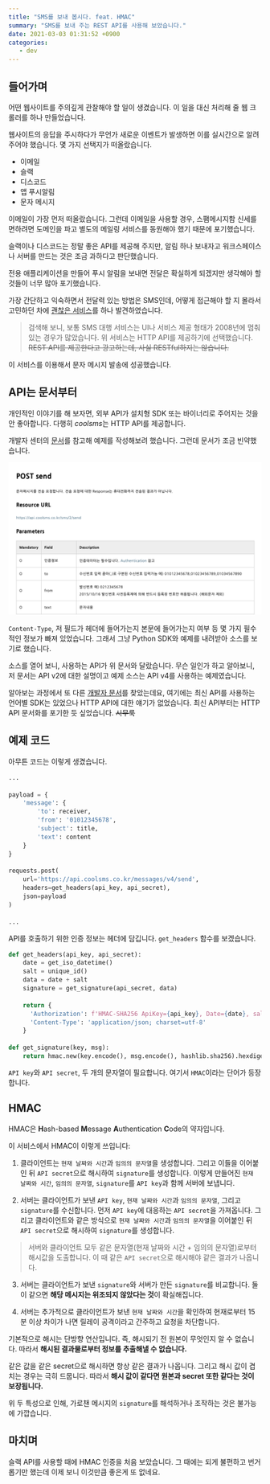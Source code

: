 ```yaml
---
title: "SMS를 보내 봅시다. feat. HMAC"
summary: "SMS를 보내 주는 REST API를 사용해 보았습니다."
date: 2021-03-03 01:31:52 +0900
categories:
   - dev
---
```


## 들어가며

어떤 웹사이트를 주의깊게 관찰해야 할 일이 생겼습니다. 이 일을 대신 처리해 줄 웹 크롤러를 하나 만들었습니다.

웹사이트의 응답을 주시하다가 무언가 새로운 이벤트가 발생하면 이를 실시간으로 알려 주어야 했습니다. 몇 가지 선택지가 떠올랐습니다.

- 이메일
- 슬랙
- 디스코드
- 앱 푸시알림
- 문자 메시지

이메일이 가장 먼저 떠올랐습니다. 그런데 이메일을 사용할 경우, 스팸메시지함 신세를 면하려면 도메인을 파고 별도의 메일링 서비스를 동원해야 했기 때문에 포기했습니다.

슬랙이나 디스코드는 정말 좋은 API를 제공해 주지만, 알림 하나 보내자고 워크스페이스나 서버를 만드는 것은 조금 과하다고 판단했습니다.

전용 애플리케이션을 만들어 푸시 알림을 보내면 전달은 확실하게 되겠지만 생각해야 할 것들이 너무 많아 포기했습니다.

가장 간단하고 익숙하면서 전달력 있는 방법은 SMS인데, 어떻게 접근해야 할 지 몰라서 고민하던 차에 [괜찮은 서비스](https://coolsms.co.kr)를 하나 발견하였습니다.

> 검색해 보니, 보통 SMS 대행 서비스는 UI나 서비스 제공 형태가 2008년에 멈춰있는 경우가 많았습니다. 위 서비스는 HTTP API를 제공하기에 선택했습니다. ~~REST API를 제공한다고 광고하는데, 사실 RESTful하지는 않습니다.~~

이 서비스를 이용해서 문자 메시지 발송에 성공했습니다.

## API는 문서부터

개인적인 이야기를 해 보자면, 외부 API가 설치형 SDK 또는 바이너리로 주어지는 것을 안 좋아합니다. 다행히 *coolsms*는 HTTP API를 제공합니다.

개발자 센터의 [문서](https://developer.coolsms.co.kr/REST_API)를 참고해 예제를 작성해보려 했습니다. 그런데 문서가 조금 빈약했습니다.

![coolsms-rest-api-2.png](/assets/images/uEOGf8Z.png)

`Content-Type`, 저 필드가 헤더에 들어가는지 본문에 들어가는지 여부 등 몇 가지 필수적인 정보가 빠져 있었습니다. 그래서 그냥 Python SDK와 예제를 내려받아 소스를 보기로 했습니다.

소스를 열어 보니, 사용하는 API가 위 문서와 달랐습니다. 무슨 일인가 하고 알아보니, 저 문서는 API v2에 대한 설명이고 예제 소스는 API v4를 사용하는 예제였습니다.

알아보는 과정에서 또 다른 [개발자 문서](https://docs.coolsms.co.kr)를 찾았는데요, 여기에는 최신 API를 사용하는 언어별 SDK는 있었으나 HTTP API에 대한 얘기가 없었습니다. 최신 API부터는 HTTP API 문서화를 포기한 듯 싶었습니다. ~~시무룩~~

## 예제 코드

아무튼 코드는 이렇게 생겼습니다.

~~~python
...

payload = {
    'message': {
        'to': receiver,
        'from': '01012345678',
        'subject': title,
        'text': content
    }
}

requests.post(
    url='https://api.coolsms.co.kr/messages/v4/send',
    headers=get_headers(api_key, api_secret),
    json=payload
)

...
~~~

API를 호출하기 위한 인증 정보는 헤더에 담깁니다. `get_headers` 함수를 보겠습니다.

~~~python
def get_headers(api_key, api_secret):
    date = get_iso_datetime()
    salt = unique_id()
    data = date + salt
    signature = get_signature(api_secret, data)

    return {
      'Authorization': f'HMAC-SHA256 ApiKey={api_key}, Date={date}, salt={salt}, signature={signature}',
      'Content-Type': 'application/json; charset=utf-8'
    }

def get_signature(key, msg):
    return hmac.new(key.encode(), msg.encode(), hashlib.sha256).hexdigest()
~~~

`API key`와 `API secret`, 두 개의 문자열이 필요합니다. 여기서 `HMAC`이라는 단어가 등장합니다.

## HMAC

HMAC은 **H**ash-based **M**essage **A**uthentication **C**ode의 약자입니다.

이 서비스에서 HMAC이 이렇게 쓰입니다:

1. 클라이언트는 `현재 날짜와 시간`과 `임의의 문자열`을 생성합니다. 그리고 이들을 이어붙인 뒤 `API secret`으로 해시하여 `signature`를 생성합니다. 이렇게 만들어진 `현재 날짜와 시간`, `임의의 문자열`, `signature`를 `API key`과 함께 서버에 보냅니다.

2. 서버는 클라이언트가 보낸 `API key`, `현재 날짜와 시간`과 `임의의 문자열`, 그리고 `signature`를 수신합니다. 먼저 `API key`에 대응하는 `API secret`을 가져옵니다. 그리고 클라이언트와 같은 방식으로 `현재 날짜와 시간`과 `임의의 문자열`을 이어붙인 뒤 `API secret`으로 해시하여  `signature`를 생성합니다.

> 서버와 클라이언트 모두 같은 문자열(현재 날짜와 시간 + 임의의 문자열)로부터 해시값을 도출합니다. 이 때 같은 `API secret`으로 해시해야 같은 결과가 나옵니다.

3. 서버는 클라이언트가 보낸 `signature`와 서버가 만든 `signature`를 비교합니다. 둘이 같으면 **해당 메시지는 위조되지 않았다는 것**이 확실해집니다.

4. 서버는 추가적으로 클라이언트가 보낸 `현재 날짜와 시간`을 확인하여 현재로부터 15분 이상 차이가 나면 릴레이 공격이라고 간주하고 요청을 차단합니다.

기본적으로 해시는 단방향 연산입니다. 즉, 해시되기 전 원본이 무엇인지 알 수 없습니다. 따라서 **해시된 결과물로부터 정보를 추출해낼 수 없습니다.**

같은 값을 같은 secret으로 해시하면 항상 같은 결과가 나옵니다. 그리고 해시 값이 겹치는 경우는 극히 드뭅니다. 따라서 **해시 값이 같다면 원본과 secret 또한 같다는 것이 보장됩니다.**

위 두 특성으로 인해, 가로챈 메시지의 `signature`를 해석하거나 조작하는 것은 불가능에 가깝습니다.

## 마치며

슬랙 API를 사용할 때에 HMAC 인증을 처음 보았습니다. 그 때에는 되게 불편하고 번거롭기만 했는데 이제 보니 이것만큼 좋은게 또 없네요.
